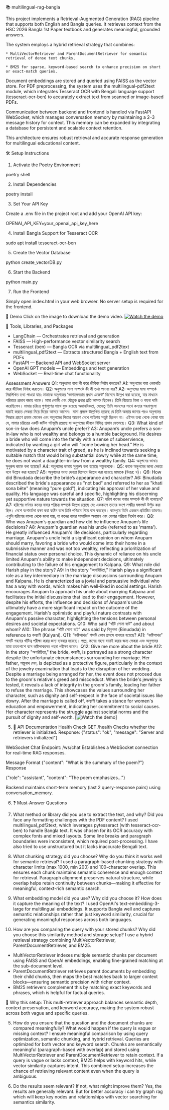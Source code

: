 📚 multilingual-rag-bangla

This project implements a Retrieval-Augmented Generation (RAG) pipeline that supports both English and Bangla queries. It retrieves context from the HSC 2026 Bangla 1st Paper textbook and generates meaningful, grounded answers.

The system employs a hybrid retrieval strategy that combines:

    * MultiVectorRetriever and ParentDocumentRetriever for semantic retrieval of dense text chunks,

    * BM25 for sparse, keyword-based search to enhance precision on short or exact-match queries.

Document embeddings are stored and queried using FAISS as the vector store. For PDF preprocessing, the system uses the multilingual-pdf2text module, which integrates Tesseract OCR with Bengali language support (tesseract-ocr-ben) to accurately extract text from scanned or image-based PDFs.

Communication between backend and frontend is handled via FastAPI WebSocket, which manages conversation memory by maintaining a 2–3 message history for context. This memory can be expanded by integrating a database for persistent and scalable context retention.

This architecture ensures robust retrieval and accurate response generation for multilingual educational content.

🛠️ Setup Instructions
1. Activate the Poetry Environment

poetry shell

2. Install Dependencies

poetry install

3. Set Your API Key

Create a .env file in the project root and add your OpenAI API key:

OPENAI_API_KEY=your_openai_api_key_here

4. Install Bangla Support for Tesseract OCR

sudo apt install tesseract-ocr-ben

5. Create the Vector Database

python create_vectorDB.py

6. Start the Backend

python main.py

7. Run the Frontend

Simply open index.html in your web browser.
No server setup is required for the frontend.

🎥 Demo
Click on the image to download the demo video.
[![Watch the demo](demo.png)](./Rag.mp4)

🧰 Tools, Libraries, and Packages
* LangChain — Orchestrates retrieval and generation
* FAISS — High-performance vector similarity search
* Tesseract (ben) — Bangla OCR via multilingual_pdf2text
* multilingual_pdf2text — Extracts structured Bangla + English text from PDFs
* FastAPI — Backend API and WebSocket server
* OpenAI GPT models — Embeddings and text generation
* WebSocket — Real-time chat functionality

Assessment Answers
Q1: অনুপমের বাবা কী করে জীবিকা নির্বাহ করতেন?
 A1: অনুপমের বাবা ওকালতি করে জীবিকা নির্বাহ করতেন।
Q2: অনুপমের মামা সম্পর্কে কী কী তথ্য পাওয়া যায়?
 A2: অনুপমের মামা সম্পর্কে নিম্নলিখিত তথ্য পাওয়া যায়:
মামাকে অনুপমের 'ভাগ্যদেবতার প্রধান এজেন্ট' হিসেবে উল্লেখ করা হয়েছে, যার মাধ্যমে পরিবারে প্রভাব বজায় থাকে।
মামা লোভী এবং যৌতুক প্রথার প্রতি আসক্ত ছিলেন। তিনি বিয়েতে টাকা ও গহনা দাবি করেছিলেন।
মামার চরিত্রে গুণাগুণের সাথে যুক্ত রয়েছে অমানবিকতা, যেহেতু তিনি আনন্দের সাথে কন্যার গহনাগুলো যাচাই করতে সেকরা নিয়ে বিয়ের আসরে আসেন।
মামা প্রসঙ্গে উল্লেখিত হয়েছে যে তিনি অন্যায় জানার পরও অনুপমের সিদ্ধান্ত গ্রহণে প্রভাব ফেলেন এবং অনুপমের পিতার আচরণ দেখে অতিশয় সন্তুষ্ট ছিলেন না।
এইসব তথ্য থেকে বোঝা যায় যে, মামার চরিত্রের একটি জটিল পটভূমি রয়েছে যা অনুপমের জীবনে বিভিন্ন প্রভাব ফেলেছে।
Q3: What kind of son-in-law does Anupam’s uncle prefer?
 A3: Anupam’s uncle prefers a son-in-law who is not wealthy and belongs to a humble background. He desires a bride who will come into the family with a sense of subservience, indicated by wanting a girl who will "come bowing her head." He is motivated by a character trait of greed, as he is inclined towards seeking a suitable match that would bring substantial dowry while at the same time, he does not want a daughter-in-law from a wealthy family.
Q4: অনুপমের ভাষায় সুপুরুষ কাকে বলা হয়েছে?
 A4: অনুপমের ভাষায় সুপুরুষ বলা হয়েছে শস্তুনাথকে।
Q5: কাকে অনুপমের ভাগ্য দেবতা বলে উল্লেখ করা হয়েছে?
 A5: অনুপমের ভাগ্য দেবতা হিসেবে উল্লেখ করা হয়েছে মামাকে (উত্তর: খ)।
Q6: How did Binudada describe the bride’s appearance and character?
 A6: Binudada described the bride's appearance as "not bad" and referred to her as "khati sona bête" (meaning "pure gold"), indicating his approval of her value and quality. His language was careful and specific, highlighting his discerning yet supportive nature towards the situation.
Q7: হরিশ কনের বাবার সম্পর্কে কী কী বলেছেন?
 A7: হরিশের বর্ণনায় কনের বাবার পরিচয় সম্পর্কে উল্লেখ রয়েছে যে:
এককালে তাদের বংশে লক্ষ্মীর মঙ্গলঘট উপুঁড় করা ছিল।
দেশে বংশমর্যাদা রক্ষা করা কঠিন বলে তিনি পশ্চিমে গিয়ে বাস করছেন।
কানপুরে তিনি একজন প্রতিষ্ঠিত ডাক্তার।
এগুলি হরিশের বক্তব্য থেকে জানা যায়, যা কনের বাবার সামাজিক অবস্থান এবং পেশার পরিচয় নির্দেশ করে।
Q8: Who was Anupam’s guardian and how did he influence Anupam’s life decisions?
 A8: Anupam's guardian was his uncle (referred to as 'mama'). He greatly influenced Anupam's life decisions, particularly regarding marriage. Anupam's uncle held a significant opinion on whom Anupam should marry, favoring a bride who would come into their home in a submissive manner and was not too wealthy, reflecting a prioritization of financial status over personal choice. This dynamic of reliance on his uncle limited Anupam's ability to make independent decisions, ultimately contributing to the failure of his engagement to Kalpana.
Q9: What role did Harish play in the story?
 A9: In the story "অপরিচিতা," Harish plays a significant role as a key intermediary in the marriage discussions surrounding Anupam and Kalpana. He is characterized as a jovial and persuasive individual who has a way with words, which makes him well-liked in social settings. Harish encourages Anupam to approach his uncle about marrying Kalpana and facilitates the initial discussions that lead to their engagement. However, despite his efforts, the influence and decisions of Anupam's uncle ultimately have a more significant impact on the outcome of the engagement. Harish's optimistic and playful nature contrasts with Anupam's passive character, highlighting the tensions between personal desires and societal expectations.
Q10: Who said “খাঁটি সোনা বটে” and about whom?
 A10: The phrase “খাঁটি সোনা বটে” was said by বিনুদাদা (Binudada) in reference to কল্যাণী (Kalyani).
Q11: “কষ্টিপাথর” শব্দটি কোন প্রসঙ্গে ব্যবহার হয়েছে?
 A11: “কষ্টিপাথর” শব্দটি গহনার খাঁটিত্ব পরীক্ষা করার জন্য ব্যবহার হয়েছে। গল্পে, কনের গহনা যাচাই করার জন্য সেকরা এবং অনুপমের মামা তক্তপোশে বসে কষ্টিপাথরসহ গহনা পরীক্ষা করেন।
Q12: Give me more about the bride
 A12: In the story "অপরিচিতা," the bride, কল্যাণী, is portrayed as a strong character despite the unfortunate circumstances surrounding her marriage. Her father, শন্তুনাথ সেন, is depicted as a protective figure, particularly in the context of the jewelry examination that leads to the disruption of her wedding. Despite a marriage being arranged for her, the event does not proceed due to the groom's relative's greed and misconduct.
When the bride's jewelry is tested, it reveals a lack of integrity in the groom's family, leading her father to refuse the marriage. This showcases the values surrounding her character, such as dignity and self-respect in the face of societal issues like dowry.
After the marriage is called off, কল্যাণী takes a stance for women's education and empowerment, indicating her commitment to social causes. Her character represents the struggle against societal norms and the pursuit of dignity and self-worth.
[![Watch the demo](result.png)]

5. 📡 API Documentation
Health Check
GET /health
Checks whether the retriever is initialized.
Response:
{"status": "ok", "message": "Server and retrievers initialized"}

WebSocket Chat
Endpoint: /ws/chat
 Establishes a WebSocket connection for real-time RAG responses.

Message Format
{"content": "What is the summary of the poem?"}
Response

{"role": "assistant", "content": "The poem emphasizes..."}

Backend maintains short-term memory (last 2 query-response pairs) using conversation_memory.

6. ❓ Must-Answer Questions
1. What method or library did you use to extract the text, and why? Did you face any formatting challenges with the PDF content?
I used multilingual_pdf2text, which leverages pytesseract (with tesseract-ocr-ben) to handle Bangla text. It was chosen for its OCR accuracy with complex fonts and mixed layouts. Some line breaks and paragraph boundaries were inconsistent, which required post-processing. I have also tried to use unstructured but it lacks inaccurate Bengali text.

2. What chunking strategy did you choose? Why do you think it works well for semantic retrieval?
I used a paragraph-based chunking strategy with character limits (max 1000, min 200) and 100-character overlap. This ensures each chunk maintains semantic coherence and enough context for retrieval. Paragraph alignment preserves natural structure, while overlap helps retain continuity between chunks—making it effective for meaningful, context-rich semantic search.

3. What embedding model did you use? Why did you choose it? How does it capture the meaning of the text?
I used OpenAI's text-embedding-3-large for multilingual embeddings. It supports Bangla well and captures semantic relationships rather than just keyword similarity, crucial for generating meaningful responses across both languages.

4. How are you comparing the query with your stored chunks? Why did you choose this similarity method and storage setup?
I use a hybrid retrieval strategy combining MultiVectorRetriever, ParentDocumentRetriever, and BM25.
* MultiVectorRetriever indexes multiple semantic chunks per document using FAISS and OpenAI embeddings, enabling fine-grained matching at the sub-document level.
* ParentDocumentRetriever retrieves parent documents by embedding their child chunks, then maps the best matches back to larger context blocks—ensuring semantic precision with richer context.
* BM25 retrievers complement this by matching exact keywords and phrases, which is helpful for factual queries.

📌 Why this setup:
 This multi-retriever approach balances semantic depth, context preservation, and keyword accuracy, making the system robust across both vague and specific queries.


5. How do you ensure that the question and the document chunks are compared meaningfully? What would happen if the query is vague or missing context?
I ensure meaningful comparison by using query optimization, semantic chunking, and hybrid retrieval.
Queries are optimized for both vector and keyword search.
Chunks are semantically meaningful (paragraph-based with overlap) and stored using MultiVectorRetriever and ParentDocumentRetriever to retain context.
If a query is vague or lacks context, BM25 helps with keyword hits, while vector similarity captures intent.
This combined setup increases the chance of retrieving relevant content even when the query is ambiguous.


6. Do the results seem relevant? If not, what might improve them?
Yes, the results are generally relevant. But for better accuracy i can try graph rag which will keep key nodes and relationships with vector searching for semantics similarity.

